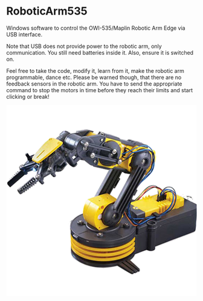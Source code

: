 # RoboticArm535
Windows software to control the OWI-535/Maplin Robotic Arm Edge via USB interface.

Note that USB does not provide power to the robotic arm, only communication. You still need batteries inside it. Also, ensure it is switched on.

Feel free to take the code, modify it, learn from it, make the robotic arm programmable, dance etc.
Please be warned though, that there are no feedback sensors in the robotic arm. 
You have to send the appropriate command to stop the motors in time before they reach their limits and start clicking or break!

![alt text](https://github.com/sulaimanvali/RoboticArm535/blob/master/RoboticArm535/images/robotic_arm.png)

